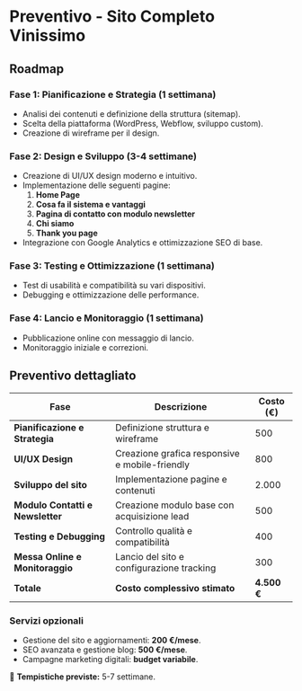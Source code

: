 # Preventivo - Sito Completo Vinissimo

## Roadmap

### **Fase 1: Pianificazione e Strategia (1 settimana)**
- Analisi dei contenuti e definizione della struttura (sitemap).
- Scelta della piattaforma (WordPress, Webflow, sviluppo custom).
- Creazione di wireframe per il design.

### **Fase 2: Design e Sviluppo (3-4 settimane)**
- Creazione di UI/UX design moderno e intuitivo.
- Implementazione delle seguenti pagine:
  1. **Home Page**
  2. **Cosa fa il sistema e vantaggi**
  3. **Pagina di contatto con modulo newsletter**
  4. **Chi siamo**
  5. **Thank you page**
- Integrazione con Google Analytics e ottimizzazione SEO di base.

### **Fase 3: Testing e Ottimizzazione (1 settimana)**
- Test di usabilità e compatibilità su vari dispositivi.
- Debugging e ottimizzazione delle performance.

### **Fase 4: Lancio e Monitoraggio (1 settimana)**
- Pubblicazione online con messaggio di lancio.
- Monitoraggio iniziale e correzioni.

## **Preventivo dettagliato**

| **Fase**                  | **Descrizione**                                     | **Costo (€)** |
|---------------------------|---------------------------------------------------|--------------|
| **Pianificazione e Strategia** | Definizione struttura e wireframe              | 500          |
| **UI/UX Design**          | Creazione grafica responsive e mobile-friendly   | 800          |
| **Sviluppo del sito**     | Implementazione pagine e contenuti               | 2.000        |
| **Modulo Contatti e Newsletter** | Creazione modulo base con acquisizione lead  | 500          |
| **Testing e Debugging**   | Controllo qualità e compatibilità                | 400          |
| **Messa Online e Monitoraggio** | Lancio del sito e configurazione tracking    | 300          |
| **Totale**                | **Costo complessivo stimato**                     | **4.500 €**  |

### **Servizi opzionali**
- Gestione del sito e aggiornamenti: **200 €/mese**.
- SEO avanzata e gestione blog: **500 €/mese**.
- Campagne marketing digitali: **budget variabile**.

📌 **Tempistiche previste:** 5-7 settimane.

